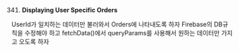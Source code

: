 341. **Displaying User Specific Orders**

UserId가 일치하는 데이터만 불러와서 Orders에 나타내도록 하자
Firebase의 DB규칙을 수정해야 하고
fetchData()에서 queryParams를 사용해서 원하는 데이터만 가지고 오도록 하자
